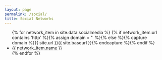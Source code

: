 ```yaml
---
layout: page
permalink: /social/
title: Social Networks
---
```

<ul class="no-bullet">
{% for network_item in site.data.socialmedia %}
  {% if network_item.url contains 'http' %}{% assign domain = '' %}{% else %}{% capture domain %}{{ site.url }}{{ site.baseurl }}{% endcapture %}{% endif %}
    <li {% if network_item.class %}class="{{ network_item.class }}" {% endif %}>
      <a href="{{ domain }}{{ network_item.url }}" {% if network_item.url contains 'http' %}target="_blank" {% endif %} title="{{ network_item.title }}">{{ network_item.name }}</a>
    </li>
{% endfor %}
</ul>
